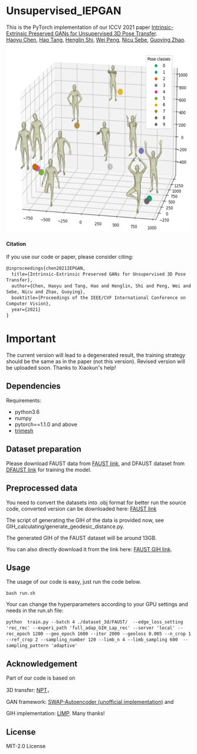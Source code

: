 # Unsupervised_IEPGAN

This is the PyTorch implementation of our ICCV 2021 paper [Intrinsic-Extrinsic Preserved GANs for Unsupervised 3D Pose Transfer](https://arxiv.org/abs/2108.07520). <br>
[Haoyu Chen](https://scholar.google.com/citations?user=QgbraMIAAAAJ&hl=en), [Hao Tang](https://scholar.google.com/citations?user=9zJkeEMAAAAJ&hl=en), [Henglin Shi](https://scholar.google.com/citations?user=lIjqVQkAAAAJ&hl=en), [Wei Peng](https://scholar.google.com/citations?user=TDFM0QYAAAAJ&hl=en), [Nicu Sebe](https://scholar.google.com/citations?user=stFCYOAAAAAJ&hl=en), [Guoying Zhao](https://scholar.google.com/citations?user=hzywrFMAAAAJ&hl=en). <br>

<img src="pose.PNG" width="500" height="500">

#### Citation

If you use our code or paper, please consider citing:
```
@inproceedings{chen2021IEPGAN,
  title={Intrinsic-Extrinsic Preserved GANs for Unsupervised 3D Pose Transfer},
  author={Chen, Haoyu and Tang, Hao and Henglin, Shi and Peng, Wei and Sebe, Nicu and Zhao, Guoying},
  booktitle={Proceedings of the IEEE/CVF International Conference on Computer Vision},
  year={2021}
}
```

# Important
The current version will lead to a degenerated result, the training strategy should be the same as in the paper (not this version). Revised version will be uploaded soon. Thanks to Xiaokun's help!


## Dependencies

Requirements:
- python3.6
- numpy
- pytorch==1.1.0 and above
- [trimesh](https://github.com/mikedh/trimesh)

## Dataset preparation
Please download FAUST data from [FAUST link](http://faust.is.tue.mpg.de/), and DFAUST dataset from [DFAUST link](https://dfaust.is.tue.mpg.de/) for training the model.

## Preprocessed data
You need to convert the datasets into .obj format for better run the source code, converted version can be downloaded here:
[FAUST link](https://drive.google.com/file/d/1AqpZajXN4CwZ8hBfycluNCZCcijBs3Gh/view?usp=sharing/)

The script of generating the GIH of the data is provided now, see GIH_calculating/generate_geodesic_distance.py. 

The generated GIH of the FAUST dataset will be around 13GB.

You can also directly download it from the link here:
[FAUST GIH link](https://drive.google.com/file/d/1TxJKwxOc-GCwFY1qXtmrmzSUjf3vDo-a/view?usp=sharing).

## Usage
The usage of our code is easy, just run the code below.
```
bash run.sh
```

Your can change the hyperparameters according to your GPU settings and needs in the run.sh file:
```
python  train.py --batch 4 ./dataset_3d/FAUST/  --edge_loss_setting 'rec_rec' --experi_path 'full_adap_GIH_Lap_rec' --server 'local' --rec_epoch 1200 --geo_epoch 1600 --iter 2000 --geoloss 0.005 --n_crop 1 --ref_crop 2 --sampling_number 120 --limb_n 4 --limb_sampling 600  --sampling_pattern 'adaptive'
```

## Acknowledgement
Part of our code is based on 

3D transfer: [NPT](https://github.com/jiashunwang/Neural-Pose-Transfer)，

GAN framework: [SWAP-Autoencoder (unofficial implementation)](https://github.com/rosinality/swapping-autoencoder-pytorch) and 

GIH implementation: [LIMP](https://github.com/lcosmo/LIMP). 
Many thanks!

## License
MIT-2.0 License
